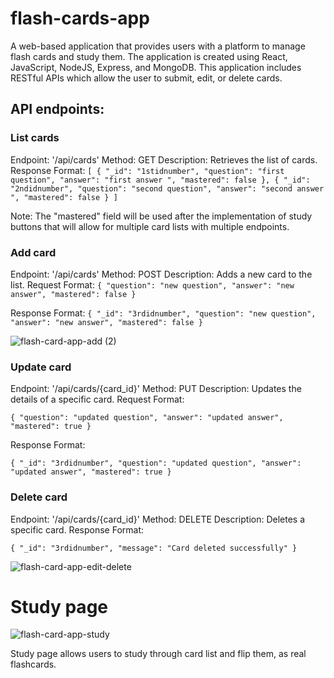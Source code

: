 
# flash-cards-app

A web-based application that provides users with a platform to manage flash cards and study them. The application is created using React, JavaScript, NodeJS, Express, and MongoDB. This application includes RESTful APIs which allow the user to submit, edit, or delete cards.

## API endpoints:

### List cards

Endpoint: '/api/cards' 
Method: GET 
Description: Retrieves the list of cards. 
Response Format:
`[
	{
		"_id": "1stidnumber",
		"question": "first question",
		"answer": "first answer ",
		"mastered": false
	},
	{
		"_id": "2ndidnumber",
		"question": "second question",
		"answer": "second answer ",
		"mastered": false
	}
]` 

Note: The "mastered" field will be used after the implementation of study buttons that will allow for multiple card lists with multiple endpoints.

### Add card
Endpoint: '/api/cards' 
Method: POST 
Description: Adds a new card to the list. 
Request Format:
`{
	"question": "new question",
	"answer": "new answer",
	"mastered": false
}` 

Response Format:
`{
	"_id": "3rdidnumber",
	"question": "new question",
	"answer": "new answer",
	"mastered": false
}`

![flash-card-app-add (2)](https://user-images.githubusercontent.com/52260481/232910761-9884c96c-8f59-4818-81d6-94c4215939f4.gif)


### Update card

Endpoint: '/api/cards/{card_id}' Method: PUT Description: Updates the details of a specific card. Request Format:

`{
	"question": "updated question",
	"answer": "updated answer",
	"mastered": true
}` 

Response Format:

`{
	"_id": "3rdidnumber",
	"question": "updated question",
	"answer": "updated answer",
	"mastered": true
}` 

### Delete card

Endpoint: '/api/cards/{card_id}' Method: DELETE Description: Deletes a specific card. Response Format:

`{
	"_id": "3rdidnumber",
	"message": "Card deleted successfully"
}`

![flash-card-app-edit-delete](https://user-images.githubusercontent.com/52260481/232908825-e66d2321-8ad2-4fa5-9d5e-beaf0f2cb7a7.gif)


# Study page
![flash-card-app-study](https://user-images.githubusercontent.com/52260481/232908065-0df96373-b48d-4fd0-a720-48769dc0d5b9.gif)

Study page allows users to study through card list and flip them, as real flashcards.